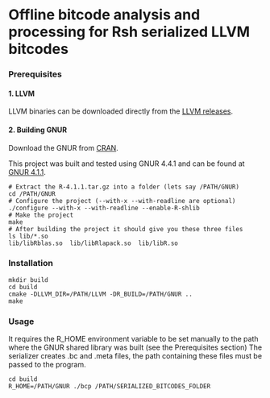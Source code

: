 # Offline bitcode analysis and processing for Rsh serialized LLVM bitcodes

### Prerequisites

#### 1. LLVM

LLVM binaries can be downloaded directly from the [LLVM releases](https://github.com/llvm/llvm-project/releases).

#### 2. Building GNUR

Download the GNUR from [CRAN](https://cran.r-project.org/).

This project was built and tested using GNUR 4.4.1 and can be found at [GNUR 4.1.1](https://cran.r-project.org/src/base/R-4/R-4.1.1.tar.gz).
```console
# Extract the R-4.1.1.tar.gz into a folder (lets say /PATH/GNUR)
cd /PATH/GNUR
# Configure the project (--with-x --with-readline are optional)
./configure --with-x --with-readline --enable-R-shlib
# Make the project
make
# After building the project it should give you these three files
ls lib/*.so
lib/libRblas.so  lib/libRlapack.so  lib/libR.so
```

### Installation
```
mkdir build
cd build
cmake -DLLVM_DIR=/PATH/LLVM -DR_BUILD=/PATH/GNUR ..
make
```

### Usage
It requires the R_HOME environment variable to be set manually to the path where the GNUR shared library was built (see the Prerequisites section)
The serializer creates .bc and .meta files, the path containing these files must be passed to the program.
```
cd build
R_HOME=/PATH/GNUR ./bcp /PATH/SERIALIZED_BITCODES_FOLDER
```
